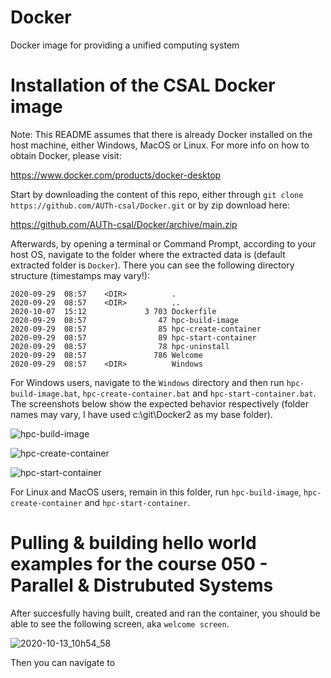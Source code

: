 # Docker
Docker image for providing a unified computing system

# Installation of the CSAL Docker image

Note: This README assumes that there is already Docker installed on the host machine, either Windows, MacOS or Linux. For more info on how to obtain Docker, please visit:

https://www.docker.com/products/docker-desktop

Start by downloading the content of this repo, either through `git clone https://github.com/AUTh-csal/Docker.git` or by zip download here:
 
https://github.com/AUTh-csal/Docker/archive/main.zip 

Afterwards, by opening a terminal or Command Prompt, according to your host OS, navigate to the folder where the extracted data is (default extracted folder is `Docker`). There you can see the following directory structure (timestamps may vary!):

```
2020-09-29  08:57    <DIR>          .
2020-09-29  08:57    <DIR>          ..
2020-10-07  15:12             3 703 Dockerfile
2020-09-29  08:57                47 hpc-build-image
2020-09-29  08:57                85 hpc-create-container
2020-09-29  08:57                89 hpc-start-container
2020-09-29  08:57                78 hpc-uninstall
2020-09-29  08:57               786 Welcome
2020-09-29  08:57    <DIR>          Windows
```
For Windows users, navigate to the `Windows` directory and then run `hpc-build-image.bat`, `hpc-create-container.bat` and `hpc-start-container.bat`. The screenshots below show the expected behavior respectively (folder names may vary, I have used c:\git\Docker2 as my base folder).

![hpc-build-image](https://user-images.githubusercontent.com/16119641/95837809-54b33c80-0d41-11eb-8440-7519cede6621.png)

![hpc-create-container](https://user-images.githubusercontent.com/16119641/95837999-8cba7f80-0d41-11eb-9af9-5e94f56f3ceb.png)

![hpc-start-container](https://user-images.githubusercontent.com/16119641/95838179-c25f6880-0d41-11eb-82e7-40ef30f7ccb5.png)

For Linux and MacOS users, remain in this folder, run `hpc-build-image`, `hpc-create-container` and `hpc-start-container`.

# Pulling & building hello world examples for the course 050 - Parallel & Distrubuted Systems

After succesfully having built, created and ran the container, you should be able to see the following screen, aka `welcome screen`.

![2020-10-13_10h54_58](https://user-images.githubusercontent.com/16119641/95838920-a8725580-0d42-11eb-9162-ca366f81d73b.png)

Then you can navigate to 

